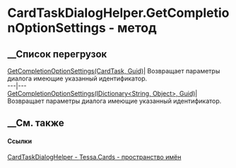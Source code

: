# CardTaskDialogHelper.GetCompletionOptionSettings - метод
##  __Список перегрузок
[GetCompletionOptionSettings(CardTask,
Guid)](M_Tessa_Cards_CardTaskDialogHelper_GetCompletionOptionSettings_1.htm)|
Возвращает параметры диалога имеющие указанный идентификатор.  
---|---  
[GetCompletionOptionSettings(IDictionary<String, Object>,
Guid)](M_Tessa_Cards_CardTaskDialogHelper_GetCompletionOptionSettings.htm)|
Возвращает параметры диалога имеющие указанный идентификатор.  
## __См. также
#### Ссылки
[CardTaskDialogHelper - ](T_Tessa_Cards_CardTaskDialogHelper.htm)
[Tessa.Cards - пространство имён](N_Tessa_Cards.htm)

